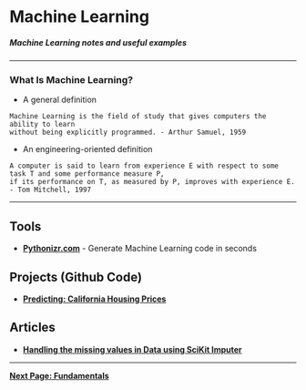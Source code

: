 # Machine Learning

##### Machine Learning notes and useful examples
---

### What Is Machine Learning?
- A general definition
```
Machine Learning is the field of study that gives computers the ability to learn 
without being explicitly programmed. - Arthur Samuel, 1959
```
- An engineering-oriented definition
```
A computer is said to learn from experience E with respect to some task T and some performance measure P, 
if its performance on T, as measured by P, improves with experience E. - Tom Mitchell, 1997
```
---

## Tools
- [**Pythonizr.com**](https://pythonizr.com) - Generate Machine Learning code in seconds

## Projects (Github Code)
- [**Predicting: California Housing Prices**](https://github.com/akashp1712/ml-akash/tree/master/Projects/Housing)

## Articles
- [**Handling the missing values in Data using SciKit Imputer**](https://towardsdatascience.com/handling-the-missing-values-in-data-the-easy-way-9ea5983f8ba4)


---

[**Next Page: Fundamentals**](https://akashp1712.github.io/ml-akash/fundamentals/)
